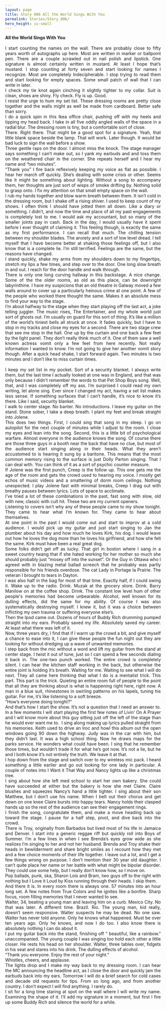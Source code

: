 ```yaml
---
layout: page
title: Story 006 All the World Sings With You
permalink: Stories/Story_006/
hero_height: is-small
---
```

<div class="paragraph" style="text-align:justify;"><span><span><strong>All the World Sings With You<br />&#8203;</strong><br />I start counting the names on the wall. There are probably close to fifty years worth of autographs up here. Most are written in marker or ballpoint pen. There are a couple scrawled out in nail polish and lipstick. One signature is almost certainly written in mustard. At least I hope that&rsquo;s mustard. I stop counting at forty seven and start looking for names I recognize. Most are completely Indecipherable. I stop trying to read them and start looking for empty spaces. Some small patch of wall that I can write in later.</span></span><br /><span><span>I check my tie knot again cinching it slightly tighter to my collar. Suit is clean, shoes are shiny. Fly check. Fly is up. Good. </span></span><br /><span><span>I resist the urge to hum my set list. These dressing rooms are pretty close together and the walls might as well be made from cardboard. Better safe than sorry. </span></span><br /><span><span>I do a quick spin in this Ikea office chair, pushing off with my heels and tipping my head back. I take in all five oddly angled walls of the space in a radial blur. The dressing room is tiny, but a comfortable sort of close. </span></span><br /><span><span>There. Right there. That might be a good spot for a signature. Yeah, that little blank space beside the lamp. That will work. Later though. It would be bad luck to sign the wall before a show. </span></span><br /><span><span>Three gentle raps on the door. I almost miss the knock. The stage manager says something I can&rsquo;t make out, so I yank my earbuds and and toss them on the weathered chair in the corner. She repeats herself and I hear my name and &ldquo;two minutes&rdquo;. </span></span><br /><span><span>&ldquo;Thank you&rdquo; I fire back reflexively keeping my voice as flat as possible. I hear her march off quickly. She&rsquo;s dealing with some crisis or other. Seems like it might be something about lighting. Without a song to accompany them, her thoughts are just sort of wisps of smoke drifting by. Nothing solid to grasp onto. I fix my attention on that small empty space on the wall. &nbsp;</span></span><br /><span><span>I rub my hands together and blow warm breath between them. It isn&rsquo;t cold in the dressing room, but I shake off a rising shiver. I used to keep count of my shows. I often think I should have jotted them all down. Like a diary or something. I didn&rsquo;t, and now the time and place of all my past engagements is completely lost to me. I would ask my accountant, but so many of the smaller joints pay in cash. Back in the day, I would usually have it spent before I ever thought of claiming it. This feeling though, is exactly the same as my first performance. I can recall that much. The chilling tension between my shoulder blades. The anxiety and a sort of low level dread. I tell myself that I have become better at shaking those feelings off, but I also know that is a complete lie. I&rsquo;m still terrified. Feelings are the same, but the reasons have changed.</span></span><br /><span><span>I stand quickly, shake my arms from my shoulders down to my fingertips, stretch my lips a few times, and step over to the door. One long slow breath in and out. I reach for the door handle and walk through. </span></span><br /><span><span>There is only one long curving hallway in this backstage. A nice change. Some of the the older rooms, as old as this place, can be downright labyrinthine. I have my suspicions that an old theatre in Galway moved a few walls around to cover up a particularly heinous crime at one point. A few of the people who worked there thought the same. Makes it an absolute mess to find your way to the stage.</span></span><br /><span><span>I&rsquo;m about halfway to the stage when they start playing off the last act, a joke telling juggler. The music rises, The Entertainer, and my whole world just sort of ghosts out. I&rsquo;m usually on guard for this sort of thing. It&rsquo;s like a million of the world&rsquo;s tiniest bells all struck at once. It fades quickly, but I have to stop in my tracks and close my eyes for a second. There are two stage crew that see me stop in the hall. One up by the curtain and one back a few feet by the light panel. They don&rsquo;t really think much of it. One of them saw a well known actress vomit only a few feet from here recently. Not really information I wanted to know. I&rsquo;m not going to give her another vomit story though. After a quick head shake, I start forward again. Two minutes is two minutes and I don&rsquo;t like to miss curtain times. </span></span><br /><br /><span><span>I keep my set list in my pocket. Sort of a security blanket. I always write them, but the last time I actually looked at one was in England, and that was only because I didn&rsquo;t remember the words to that Pet Shop Boys song. Well, that, and I was completely off my ass. I&rsquo;m surprised I could read my own writing, let alone sing. Ever since I changed my act, having a set list makes less sense. If something surfaces that I can&rsquo;t handle, it&rsquo;s nice to know it&rsquo;s there. Like I said, security blanket.</span></span><br /><span><span>I walk to center stage. No banter. No introductions. I leave my guitar on the stand. Stone sober, I take a deep breath. I plant my feet and break straight into Jolene. </span></span><br /><span><span>This does two things. First, I could sing that song in my sleep. I go on autopilot for the next couple of minutes while I adjust to the room. I close my eyes and lean into the song. Second, this is a little bit of psychological warfare. Almost everyone in the audience knows the song. Of course there are those three guys in a booth near the back that have no clue, but most of the audience start singing along in their heads. What they aren&rsquo;t accustomed to is hearing it sung by a baritone. This means that the most common memory rising to the surface is just Dolly Parton singing. That I can deal with. You can think of it as a sort of psychic counter measure.</span></span><br /><span><span>If Jolene was the first punch, Creep is the follow up. This one gets me the age of the room and gets the crowd used to hearing my voice. I mostly get echos of music videos and a smattering of dorm room ceilings. Nothing unexpected. I play Jolene fast with minimal breaks, Creep I drag out with breathy pauses between lyrics. Lots of space to acclimate. </span></span><br /><span><span>I&rsquo;ve tried a lot of these combinations in the past, fast song with slow, old with new, classic with cult hit. These two are my current openers. </span></span><br /><span><span>Listening to covers isn&rsquo;t why any of these people came to my show tonight. They came to hear what I&rsquo;m known for. They came to hear about themselves.</span></span><br /><span><span>At one point in the past I would come out and start to improv at a cold audience. I would pick up my guitar and just start singing to Jan the plumber about his day and how much he loves Kirk, his dog. I would leave out how he loves the dog more than he loves his girlfriend, and how she felt the same. Kirk must have been a real great dog.</span></span><br /><span><span>Some folks didn&rsquo;t get off as lucky. That girl in boston where I sang in a sweet country twang that if she hated working for her mother so much she should probably just &ldquo;mosey off into the sunset&rdquo;. Or the Guy in Ottawa who I agreed with in blazing metal ballad screech that he probably was partly responsible for his friends overdose. The cat Lady in Portage la Prairie. The veteran I brought to tears in Dayton.</span></span><br /><span><span>I was also half in the bag for most of that time. Exactly half, if I could swing it. Wake up to the radio. Drink. Muzak at the grocery store. Drink. Barry Manilow on at the coffee shop. Drink. The constant low level hum of other people's memories had become unbearable. Alcohol, well known for its dulling effects, did the same for my ability. Of course I was also systematically destroying myself. I knew it, but it was a choice between inflicting my own trauma or suffering everyone else&rsquo;s. </span></span><br /><span><span>Then the Ipod came out. Dozens of hours of Buddy Rich drumming pumped straight into my ears. Probably saved my life. Absolutely saved my career. At least what there was left of it.</span></span><br /><span><span>Now, three years dry, I find that if I warm up the crowd a bit, and give myself a chance to ease into it, I can give these people the fun night out they are looking for without dredging up a wave of unwanted memories.</span></span><br /><span><span>I step back from the mic without a word and lift my guitar from the stand at center stage. I twist it out of tune, just so I can spend a few seconds dialing it back in. The one-two punch worked. The entire crowd is completely silent. I can hear the kitchen staff working in the back, but otherwise the entire joint is holding it&rsquo;s breath. Waiting for me. Waiting to see what I will do next. They all came here thinking that what I do is a mentalist trick. This part. This part is the trick. Quieting an entire room full of people to the point that all they are thinking about is what is happening right here, right now. A man in a blue suit, rhinestones in swirling patterns on his lapels, tuning his guitar. For me, it&rsquo;s like listening to a soft breeze. </span></span><br /><span><span>&ldquo;How&rsquo;s everyone doing tonight?&rdquo;</span></span><br /><span><span>And that&rsquo;s how I start the show. It&rsquo;s not a question that I need an answer to. In a few moments I will start playing the first few notes of Livin&rsquo; On A Prayer and I will know more about this guy sitting just off the left of the stage than he would ever want me to. &nbsp;I sing along making up lyrics pulled straight from his memories. Keith used to drive an Iroc and howl this album out the open windows going 90 down the highway. Judy was in the car with him, but they didn&rsquo;t last. It was a high school thing. Now he draws maps for the parks service. He wonders what could have been. I sing that he remember those times, but wouldn&rsquo;t trade it for what he&rsquo;s got now. It&rsquo;s not a lie, but he and I both know it&rsquo;s not entirely the truth. We leave it at that.</span></span><br /><span><span>I hop down from the stage and switch over to my wireless mic pack. I heard something a little earlier and go out looking for one lady in particular. A couple of notes into I Want it That Way and Nancy lights up like a christmas tree. </span></span><br /><span><span>I sing about how she left med school to start her own bakery. She could have succeeded at either but the bakery is how she met Claire. Claire blushes and squeezes Nancy&rsquo;s hand a little tighter. I sing about their son Matthew, but I don&rsquo;t use his name. When I belt out their chorus and get down on one knee Claire bursts into happy tears. Nancy holds their clasped hands up so the rest of the audience can see their engagement rings. </span></span><br /><span><span>I finish the song, congratulate them, and make a move heading back up toward the stage. I pause for a half step, pivot, and dive back into the crowd. </span></span><br /><span><span>There is Troy, originally from Barbados but lived most of his life in Jamaica and Denver. I start into a generic reggae riff but quickly roll into Boys of Summer. I&rsquo;m a few lines in when I see Brenda&rsquo;s eyes grow wide as she realizes I&rsquo;m singing to her and not her husband. Brenda and Troy shake their heads in bewilderment and share bright smiles as I recount how they met and a few choice moments of their life together. I leave out a lot, and I get a few things wrong on purpose. I don&rsquo;t mention their 30 year old daughter. I can&rsquo;t quite place her name or her battle with what might be bipolar disorder. They could use some help, but I really don&rsquo;t know how, so I move on.</span></span><br /><span><span>Pop ballads, punk, ska, Sharon Lois and Bram, two guys off to the right with nothing but I Love it Loud by Kiss running through their heads. I skip them.</span></span><br /><span><span>And there it is. In every room there is always one. 57 minutes into an hour long set. A few notes from True Colors and he ignites like a bonfire. Sharp focus, room filling memories that I never wanted to see.</span></span><br /><span><span>Walter, 34, beating a young man and leaving him on a curb. Mexico City. No that was later. A different time. Brazil. Rio. The young man, kid really, doesn&rsquo;t seem responsive. Walter suspects he may be dead. No one saw. Walter has never told anyone. Only he knows what happened. Must be over ten years ago. Only he knows, and now I do too. I also know there is absolutely nothing I can do about it.</span></span><br /><span><span>I put my guitar back into the stand, finishing off &ldquo; beautiful, like a rainbow.&rdquo; unaccompanied. The young couple I was singing too hold each other a little closer. He rests his head on her shoulder. Walter, three tables over, fidgets in his seat and stares into his drink. The dulling effects of alcohol.</span></span><br /><span><span>&ldquo;Thank you everyone. Enjoy the rest of your night.&rdquo;</span></span><br /><span><span>Whistles, cheers, and applause.</span></span><br /><span><span>The lights drop and I make my way back to my dressing room. I can hear the MC announcing the headline act, as I close the door and quickly jam the earbuds back into my ears. Tomorrow I will do a brief search for cold cases and decade old requests for tips. From so long ago, and from another country. I don&rsquo;t expect I will find anything. I rarely do.</span></span><br /><span><span>I sit for a long time staring at spot on the wall where I will write my name. Examining the shape of it. I&rsquo;ll add my signature in a moment, but first I fire up some Buddy Rich and silence the world for a while.</span></span><br /><br /></div>

